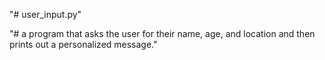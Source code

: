 "# user_input.py" 

"# a program that asks the user for their name, age, and location and then prints out a personalized message."
